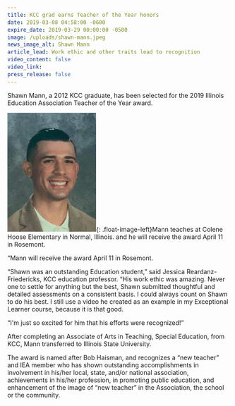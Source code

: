 ```yaml
---
title: KCC grad earns Teacher of the Year honors
date: 2019-03-08 04:58:00 -0600
expire_date: 2019-03-29 00:00:00 -0500
image: /uploads/shawn-mann.jpeg
news_image_alt: Shawn Mann
article_lead: Work ethic and other traits lead to recognition
video_content: false
video_link:
press_release: false
---
```


Shawn Mann, a 2012 KCC graduate, has been selected for the 2019 Illinois Education Association Teacher of the Year award.

![](/uploads/shawn-mann-compressed.jpeg){: .float-image-left}Mann teaches at Colene Hoose Elementary in Normal, Illinois. and he will receive the award April 11 in Rosemont.

“Mann will receive the award April 11 in Rosemont.

“Shawn was an outstanding Education student,” said Jessica Reardanz-Friedericks, KCC education professor. “His work ethic was amazing. Never one to settle for anything but the best, Shawn submitted thoughtful and detailed assessments on a consistent basis. I could always count on Shawn to do his best. I still use a video he created as an example in my Exceptional Learner course, because it is that good. 

“I'm just so excited for him that his efforts were recognized!”

After completing an Associate of Arts in Teaching, Special Education, from KCC, Mann transferred to Illinois State University.

The award is named after Bob Haisman, and recognizes a “new teacher” and IEA member who has shown outstanding accomplishments in involvement in his/her local, state, and/or national association, achievements in his/her profession, in promoting public education, and enhancement of the image of “new teacher” in the Association, the school or the community.